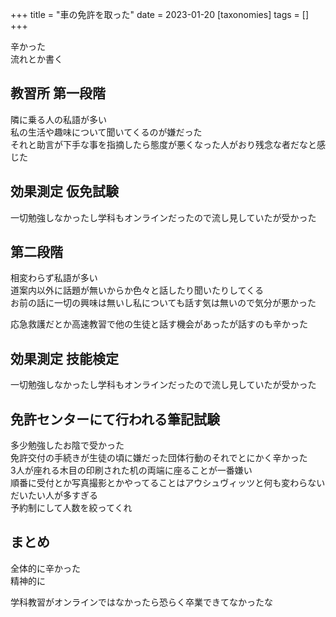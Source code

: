 +++
title = "車の免許を取った"
date = 2023-01-20
[taxonomies]
tags = []
+++

辛かった\
流れとか書く

## 教習所 第一段階
隣に乗る人の私語が多い\
私の生活や趣味について聞いてくるのが嫌だった\
それと助言が下手な事を指摘したら態度が悪くなった人がおり残念な者だなと感じた

## 効果測定 仮免試験
一切勉強しなかったし学科もオンラインだったので流し見していたが受かった

## 第二段階
相変わらず私語が多い\
道案内以外に話題が無いからか色々と話したり聞いたりしてくる\
お前の話に一切の興味は無いし私についても話す気は無いので気分が悪かった

応急救護だとか高速教習で他の生徒と話す機会があったが話すのも辛かった

## 効果測定 技能検定
一切勉強しなかったし学科もオンラインだったので流し見していたが受かった

## 免許センターにて行われる筆記試験
多少勉強したお陰で受かった\
免許交付の手続きが生徒の頃に嫌だった団体行動のそれでとにかく辛かった\
3人が座れる木目の印刷された机の両端に座ることが一番嫌い\
順番に受付とか写真撮影とかやってることはアウシュヴィッツと何も変わらない\
だいたい人が多すぎる\
予約制にして人数を絞ってくれ

## まとめ
全体的に辛かった\
精神的に

学科教習がオンラインではなかったら恐らく卒業できてなかったな